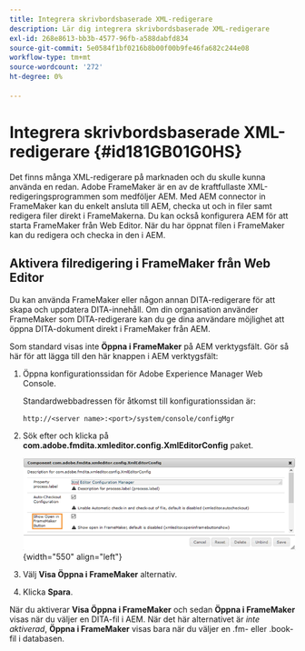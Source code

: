 ```yaml
---
title: Integrera skrivbordsbaserade XML-redigerare
description: Lär dig integrera skrivbordsbaserade XML-redigerare
exl-id: 268e8613-bb3b-4577-96fb-a588dabfd834
source-git-commit: 5e0584f1bf0216b8b00f00b9fe46fa682c244e08
workflow-type: tm+mt
source-wordcount: '272'
ht-degree: 0%

---
```


# Integrera skrivbordsbaserade XML-redigerare {#id181GB01G0HS}

Det finns många XML-redigerare på marknaden och du skulle kunna använda en redan. Adobe FrameMaker är en av de kraftfullaste XML-redigeringsprogrammen som medföljer AEM. Med AEM connector in FrameMaker kan du enkelt ansluta till AEM, checka ut och in filer samt redigera filer direkt i FrameMakerna. Du kan också konfigurera AEM för att starta FrameMaker från Web Editor. När du har öppnat filen i FrameMaker kan du redigera och checka in den i AEM.

## Aktivera filredigering i FrameMaker från Web Editor

Du kan använda FrameMaker eller någon annan DITA-redigerare för att skapa och uppdatera DITA-innehåll. Om din organisation använder FrameMaker som DITA-redigerare kan du ge dina användare möjlighet att öppna DITA-dokument direkt i FrameMaker från AEM.

Som standard visas inte **Öppna i FrameMaker** på AEM verktygsfält. Gör så här för att lägga till den här knappen i AEM verktygsfält:

1. Öppna konfigurationssidan för Adobe Experience Manager Web Console.

   Standardwebbadressen för åtkomst till konfigurationssidan är:

   ```http
   http://<server name>:<port>/system/console/configMgr
   ```

1. Sök efter och klicka på **com.adobe.fmdita.xmleditor.config.XmlEditorConfig** paket.

   ![](assets/open-in-fm-toolbar.png){width="550" align="left"}

1. Välj **Visa Öppna i FrameMaker** alternativ.

1. Klicka **Spara**.


När du aktiverar **Visa Öppna i FrameMaker** och sedan **Öppna i FrameMaker** visas när du väljer en DITA-fil i AEM. När det här alternativet är *inte aktiverad*, **Öppna i FrameMaker** visas bara när du väljer en .fm- eller .book-fil i databasen.
